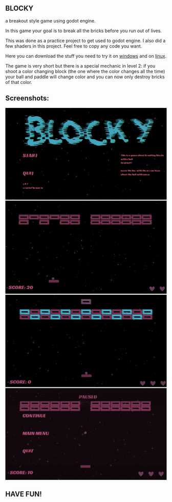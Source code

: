 ## BLOCKY

a breakout style game using godot engine.

In this game your goal is to break all the bricks before you run out of lives.

This was done as a practice project to get used to godot engine. 
I also did a few shaders in this project. 
Feel free to copy any code you want.

Here you can download the stuff you need to try it on [windows](downloads/win/)  and on [linux](downloads/linux/).

The game is very short but there is a special mechanic in level 2: 
if you shoot a color changing block (the one where the color changes all the time)
your ball and paddle will change color and you can now only destroy bricks of that color.

## Screenshots:

![main menu](./screenshots/main_screen.png)
![level 1](./screenshots/level0.png)
![level 2](./screenshots/level1.png)
![pause screen](./screenshots/paused.png)

## HAVE FUN!
